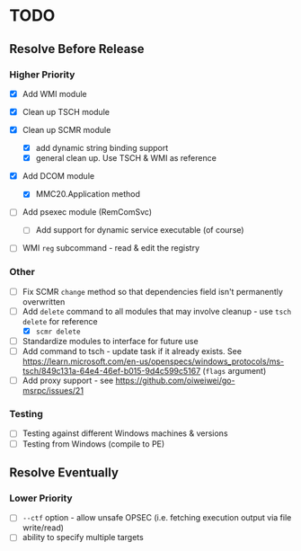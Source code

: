 # TODO

## Resolve Before Release

### Higher Priority
- [X] Add WMI module
- [X] Clean up TSCH module

- [X] Clean up SCMR module 
  - [X] add dynamic string binding support
  - [X] general clean up. Use TSCH & WMI as reference

- [X] Add DCOM module
  - [X] MMC20.Application method

- [ ] Add psexec module (RemComSvc)
  - [ ] Add support for dynamic service executable (of course)

- [ ] WMI `reg` subcommand - read & edit the registry

### Other
 
- [ ] Fix SCMR `change` method so that dependencies field isn't permanently overwritten
- [ ] Add `delete` command to all modules that may involve cleanup - use `tsch delete` for reference
  - [X] `scmr delete`
- [ ] Standardize modules to interface for future use
- [ ] Add command to tsch - update task if it already exists. See https://learn.microsoft.com/en-us/openspecs/windows_protocols/ms-tsch/849c131a-64e4-46ef-b015-9d4c599c5167 (`flags` argument)
- [ ] Add proxy support - see https://github.com/oiweiwei/go-msrpc/issues/21

### Testing

- [ ] Testing against different Windows machines & versions
- [ ] Testing from Windows (compile to PE)

## Resolve Eventually

### Lower Priority

- [ ] `--ctf` option - allow unsafe OPSEC (i.e. fetching execution output via file write/read)
- [ ] ability to specify multiple targets